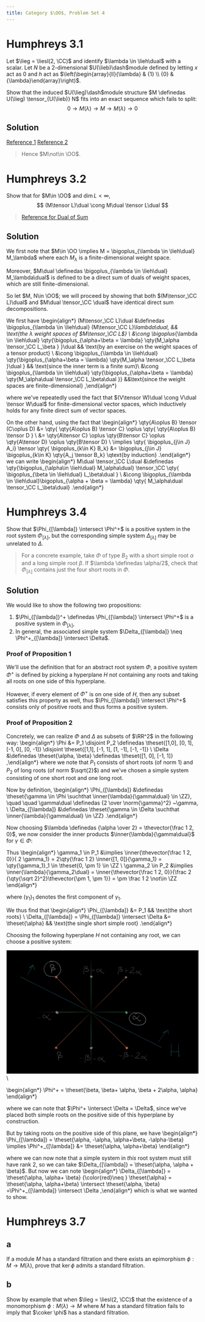 ```yaml
---
title: Category $\OO$, Problem Set 4
---
```


# Humphreys 3.1
Let $\lieg = \liesl(2, \CC)$ and identify $\lambda \in \lieh\dual$ with a scalar.
Let $N$ be a 2-dimensional $U(\lieb)\dash$module defined by letting $x$ act as $0$ and $h$ act as $\left(\begin{array}{ll}{\lambda} & {1} \\ {0} & {\lambda}\end{array}\right)$.

Show that the induced $U(\lieg)\dash$module structure $M \definedas U(\lieg) \tensor_{U(\lieb)} N$ fits into an exact sequence which fails to split:
$$
0 \to M(\lambda) \to M \to M(\lambda) \to 0
$$

## Solution

[Reference 1](https://math.stackexchange.com/questions/2272891/extension-of-dual-verma-module/2273008#2273008)
[Reference 2](https://aip.scitation.org/doi/full/10.1063/1.5121236)

> Hence $M\not\in \OO$.

# Humphreys 3.2

Show that for $M\in \OO$ and $\dim L < \infty$,
$$
(M\tensor L)\dual \cong M\dual \tensor L\dual
$$

> [Reference for Dual of Sum](https://mathoverflow.net/questions/56255/duals-and-tensor-products)

## Solution

We first note that $M\in \OO \implies M = \bigoplus_{\lambda \in \lieh\dual} M_\lambda$ where each $M_\lambda$ is a finite-dimensional weight space. 

Moreover, $M\dual \definedas \bigoplus_{\lambda \in \lieh\dual} M_\lambda\dual$ is defined to be a direct sum of duals of weight spaces, which are still finite-dimensional.

So let $M, N\in \OO$; we will proceed by showing that both $(M\tensor_\CC L)\dual$ and $M\dual \tensor_\CC \dual$ have identical direct sum decompositions.

We first have
\begin{align*}
(M\tensor_\CC L)\dual 
&\definedas \bigoplus_{\lambda \in \lieh\dual} (M\tensor_\CC L)_\lambda\dual, && \text{the $\lambda$ weight spaces of $M\tensor_\CC L$} \\
&\cong \bigoplus_{\lambda \in \lieh\dual} \qty{\bigoplus_{\alpha+\beta = \lambda} \qty{M_\alpha \tensor_\CC L_\beta } }\dual && \text{by an exercise on the weight spaces of a tensor product} \\
&\cong \bigoplus_{\lambda \in \lieh\dual} \qty{\bigoplus_{\alpha+\beta = \lambda} \qty{M_\alpha \tensor_\CC L_\beta }\dual } && \text{since the inner term is a finite sum}\\
&\cong \bigoplus_{\lambda \in \lieh\dual} \qty{\bigoplus_{\alpha+\beta = \lambda} \qty{M_\alpha\dual \tensor_\CC L_\beta\dual }} &&\text{since the weight spaces are finite-dimensional}
,\end{align*}

where we've repeatedly used the fact that $(V\tensor W)\dual \cong V\dual \tensor W\dual$ for finite-dimensional vector spaces, which inductively holds for any finite direct sum of vector spaces.

On the other hand, using the fact that 
\begin{align*}
\qty{A\oplus B} \tensor (C\oplus D) &= \qty{ \qty{A\oplus B} \tensor C} \oplus \qty{ \qty{A\oplus B} \tensor D } \\
&= \qty{A\tensor C} \oplus \qty{B\tensor C} \oplus \qty{A\tensor D} \oplus \qty{B\tensor D} \\
\implies \qty{ \bigoplus_{j\in J} A_i} \tensor \qty{ \bigoplus_{k\in K} B_k} &= \bigoplus_{j\in J} \bigoplus_{k\in K} \qty{A_j \tensor B_k} \qtext{by induction}
.\end{align*}
we can write
\begin{align*}
M\dual \tensor_\CC L\dual
&\definedas \qty{\bigoplus_{\alpha\in \lieh\dual} M_\alpha\dual} \tensor_\CC \qty{ \bigoplus_{\beta \in \lieh\dual} L_\beta\dual } \\
&\cong \bigoplus_{\lambda \in \lieh\dual}\bigoplus_{\alpha + \beta = \lambda} \qty{ M_\alpha\dual \tensor_\CC L_\beta\dual}
.\end{align*}

# Humphreys 3.4

Show that $\Phi_{[\lambda]} \intersect \Phi^+$ is a positive system in the root system $\Phi_{[\lambda]}$, but the corresponding simple system $\Delta_{[\lambda]}$ may be unrelated to $\Delta$.

> For a concrete example, take $\Phi$ of type $B_2$ with a short simple root $\alpha$ and a long simple root $\beta$.
> If $\lambda \definedas \alpha/2$, check that $\Phi_{[\lambda]}$ contains just the four short roots in $\Phi$.

## Solution

We would like to show the following two propositions:

1. $\Phi_{[\lambda]}^+ \definedas \Phi_{[\lambda]} \intersect \Phi^+$ is a positive system in $\Phi_{[\lambda]}$,
2. In general, the associated simple system $\Delta_{[\lambda]} \neq \Phi^+_{[\lambda]} \intersect \Delta$.

### Proof of Proposition 1


We'll use the definition that for an abstract root system $\Phi$, a positive system $\Phi^+$ is defined by picking a hyperplane $H$ not containing any roots and taking all roots on one side of this hyperplane.

However, if every element of $\Phi^+$ is on one side of $H$, then any subset satisfies this property as well, thus $\Phi_{[\lambda]} \intersect \Phi^+$ consists only of positive roots and thus forms a positive system.

### Proof of Proposition 2

Concretely, we can realize $\Phi$ and $\Delta$ as subsets of $\RR^2$ in the following way:
\begin{align*}
\Phi &= P_1 \disjoint P_2 \definedas \theset{[1,0], [0, 1], [-1, 0], [0, -1]} \disjoint \theset{[1,1], [-1, 1], [1, -1], [-1, -1]} \\
\Delta &\definedas \theset{\alpha, \beta} \definedas \theset{[1, 0], [-1, 1]}
,\end{align*}
where we note that $P_1$ consists of short roots (of norm 1) and $P_2$ of long roots (of norm $\sqrt{2}$) and we've chosen a simple system consisting of one short root and one long root.

Now by definition,
\begin{align*}
\Phi_{[\lambda]} &\definedas \theset{\gamma \in \Phi \suchthat \inner{\lambda}{\gamma\dual} \in \ZZ}, \quad \quad \gamma\dual \definedas {2 \over \norm{\gamma}^2} ~\gamma, \\
\Delta_{[\lambda]} &\definedas \theset{\gamma \in \Delta \suchthat \inner{\lambda}{\gamma\dual} \in \ZZ} 
.\end{align*}

Now choosing $\lambda \definedas {\alpha \over 2} = \thevector{\frac 1 2, 0}$, we now consider the inner products $\inner{\lambda}{\gamma\dual}$ for $\gamma \in \Phi$: 

Thus
\begin{align*}
\gamma_1 \in P_1 &\implies  \inner{\thevector{\frac 1 2, 0}}{ 2 \gamma_1} = 2\qty{\frac 1 2} \inner{[1, 0]}{\gamma_1} = \qty{\gamma_1}_1 \in \theset{0, \pm 1} \in \ZZ \\
\gamma_2 \in P_2 &\implies \inner{\lambda}{\gamma_2\dual} = \inner{\thevector{\frac 1 2, 0}}{\frac 2 {\qty{\sqrt 2}^2}\thevector{\pm 1, \pm 1}} = \pm \frac 1 2 \not\in \ZZ 
\end{align*}


where $(\gamma_1)_1$ denotes the first component of $\gamma_1$.

We thus find that 
\begin{align*}
\Phi_{[\lambda]} &= P_1 && \text{the short roots} \\
\Delta_{[\lambda]} = \Phi_{[\lambda]} \intersect \Delta &= \theset{\alpha} && \text{the single short simple root}
.\end{align*}

Choosing the following hyperplane $H$ not containing any root, we can choose a positive system:

![](figures/image_2020-04-26-16-35-07.png)\\

\begin{align*}
\Phi^+ = \theset{\beta, \beta+ \alpha, \beta + 2\alpha, \alpha}
\end{align*}

where we can note that $\Phi^+ \intersect \Delta = \Delta$, since we've placed both simple roots on the positive side of this hyperplane by construction.

But by taking roots on the positive side of this plane, we have
\begin{align*}
\Phi_{[\lambda]} = \theset{\alpha, -\alpha, \alpha+\beta, -\alpha-\beta}    \implies \Phi^+_{[\lambda]} &= \theset{\alpha, \alpha+\beta}
\end{align*}

where we can now note that a simple system in *this* root system must still have rank 2, so we can take $\Delta_{[\lambda]} = \theset{\alpha, \alpha + \beta}$. 
But now we can note
\begin{align*}
\Delta_{[\lambda]} = \theset{\alpha, \alpha+ \beta} {\color{red}\neq }
\theset{\alpha} = \theset{\alpha, \alpha+\beta} \intersect \theset{\alpha, \beta} 
=\Phi^+_{[\lambda]} \intersect \Delta
,\end{align*}
which is what we wanted to show.


# Humphreys 3.7

## a

If a module $M$ has a standard filtration and there exists an epimorphism $\phi: M\to M(\lambda)$, prove that $\ker \phi$ admits a standard filtration.

## b

Show by example that when $\lieg = \liesl(2, \CC)$ that the existence of a monomorphism $\phi: M(\lambda) \to M$ where $M$ has a standard filtration fails to imply that $\coker \phi$ has a standard filtration.

